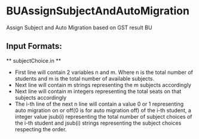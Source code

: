 # BUAssignSubjectAndAutoMigration
Assign Subject and Auto Migration based on GST result BU

## Input Formats:
** subjectChoice.in **
- First line will contain 2 variables n and m. Where n is the total number of students and m is the total number of available subjects.
- Next line will contain m strings representing the m subjects accordingly
- Next line will contain m integers representing the total seats on that subjects accordingly
- The i-th line of the next n line will contain a value 0 or 1 representing auto migration on or off(0 is for auto migration off) of the i-th student, a integer value jsub(i) representing the total number of subject choices of the i-th student and jsub(i) strings representing the subject choices respecting the order.
